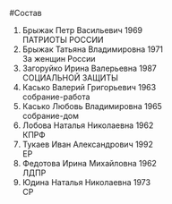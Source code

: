 #Состав
1. Брыжак Петр Васильевич 1969   
    ПАТРИОТЫ РОССИИ
2. Брыжак Татьяна Владимировна 1971   
    За женщин России
3. Загоруйко Ирина Валерьевна 1987   
    СОЦИАЛЬНОЙ ЗАЩИТЫ
4. Касько Валерий Григорьевич 1963   
    собрание-работа
5. Касько Любовь Владимировна 1965   
    собрание-дом
6. Лобова Наталья Николаевна 1962   
    КПРФ
7. Тукаев Иван Александрович 1992   
    ЕР
8. Федотова Ирина Михайловна 1962   
    ЛДПР
9. Юдина Наталья Николаевна 1973   
    СР
